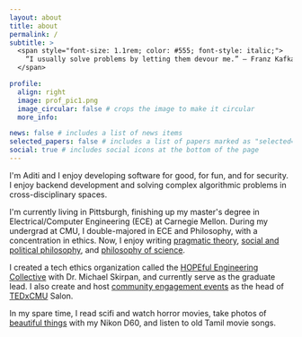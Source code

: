 ```yaml
---
layout: about
title: about
permalink: /
subtitle: >
  <span style="font-size: 1.1rem; color: #555; font-style: italic;">
    “I usually solve problems by letting them devour me.” — Franz Kafka 
  </span>

profile:
  align: right
  image: prof_pic1.png
  image_circular: false # crops the image to make it circular
  more_info:

news: false # includes a list of news items
selected_papers: false # includes a list of papers marked as "selected={true}"
social: true # includes social icons at the bottom of the page
---
```


I'm Aditi and I enjoy developing software for good, for fun, and for security. I enjoy backend development and solving complex algorithmic problems in cross-disciplinary spaces.

I'm currently living in Pittsburgh, finishing up my master's degree in Electrical/Computer Engineering (ECE) at Carnegie Mellon. During my undergrad at CMU, I double-majored in ECE and Philosophy, with a concentration in ethics. Now, I enjoy writing [pragmatic theory](https://aditinnara.github.io/blog/category/pragmatism/), [social and political philosophy](https://aditinnara.github.io/blog/category/social-political-philosophy/), and [philosophy of science](https://aditinnara.github.io/blog/category/nature-of-scientific-revolution/).

I created a tech ethics organization called the [HOPEful Engineering Collective](https://hopefulengineering.org/) with Dr. Michael Skirpan, and currently serve as the graduate lead. I also create and host [community engagement events](https://aditinnara.github.io/projects/#category-community-engagement) as the head of [TEDxCMU](https://www.tedxcmu.org/) Salon.

In my spare time, I read scifi and watch horror movies, take photos of [beautiful things](https://www.instagram.com/adhyllic/) with my Nikon D60, and listen to old Tamil movie songs.
